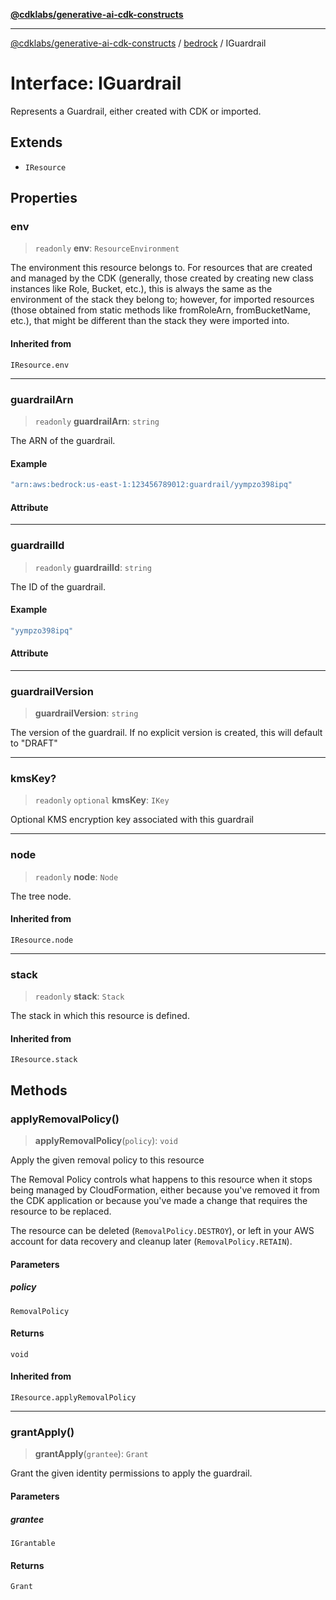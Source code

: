 [**@cdklabs/generative-ai-cdk-constructs**](../../../README.md)

***

[@cdklabs/generative-ai-cdk-constructs](../../../README.md) / [bedrock](../README.md) / IGuardrail

# Interface: IGuardrail

Represents a Guardrail, either created with CDK or imported.

## Extends

- `IResource`

## Properties

### env

> `readonly` **env**: `ResourceEnvironment`

The environment this resource belongs to.
For resources that are created and managed by the CDK
(generally, those created by creating new class instances like Role, Bucket, etc.),
this is always the same as the environment of the stack they belong to;
however, for imported resources
(those obtained from static methods like fromRoleArn, fromBucketName, etc.),
that might be different than the stack they were imported into.

#### Inherited from

`IResource.env`

***

### guardrailArn

> `readonly` **guardrailArn**: `string`

The ARN of the guardrail.

#### Example

```ts
"arn:aws:bedrock:us-east-1:123456789012:guardrail/yympzo398ipq"
```

#### Attribute

***

### guardrailId

> `readonly` **guardrailId**: `string`

The ID of the guardrail.

#### Example

```ts
"yympzo398ipq"
```

#### Attribute

***

### guardrailVersion

> **guardrailVersion**: `string`

The version of the guardrail. If no explicit version is created,
this will default to "DRAFT"

***

### kmsKey?

> `readonly` `optional` **kmsKey**: `IKey`

Optional KMS encryption key associated with this guardrail

***

### node

> `readonly` **node**: `Node`

The tree node.

#### Inherited from

`IResource.node`

***

### stack

> `readonly` **stack**: `Stack`

The stack in which this resource is defined.

#### Inherited from

`IResource.stack`

## Methods

### applyRemovalPolicy()

> **applyRemovalPolicy**(`policy`): `void`

Apply the given removal policy to this resource

The Removal Policy controls what happens to this resource when it stops
being managed by CloudFormation, either because you've removed it from the
CDK application or because you've made a change that requires the resource
to be replaced.

The resource can be deleted (`RemovalPolicy.DESTROY`), or left in your AWS
account for data recovery and cleanup later (`RemovalPolicy.RETAIN`).

#### Parameters

##### policy

`RemovalPolicy`

#### Returns

`void`

#### Inherited from

`IResource.applyRemovalPolicy`

***

### grantApply()

> **grantApply**(`grantee`): `Grant`

Grant the given identity permissions to apply the guardrail.

#### Parameters

##### grantee

`IGrantable`

#### Returns

`Grant`
